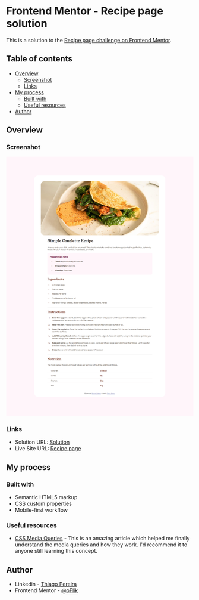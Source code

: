 # Frontend Mentor - Recipe page solution

This is a solution to the [Recipe page challenge on Frontend Mentor](https://www.frontendmentor.io/challenges/recipe-page-KiTsR8QQKm).

## Table of contents

- [Overview](#overview)
  - [Screenshot](#screenshot)
  - [Links](#links)
- [My process](#my-process)
  - [Built with](#built-with)
  - [Useful resources](#useful-resources)
- [Author](#author)

## Overview

### Screenshot

![](./screenshots/Full%20Page%20Desktop.png)
 
### Links

- Solution URL: [Solution](https://www.frontendmentor.io/solutions/recipe-page-uZu6GLKxZo)
- Live Site URL: [Recipe page](https://oflik.github.io/recipe-page-main/)

## My process

### Built with

- Semantic HTML5 markup
- CSS custom properties
- Mobile-first workflow

### Useful resources

- [CSS Media Queries](https://www.csssolid.com/css-media-queries.php) - This is an amazing article which helped me finally understand the media queries and how they work. I'd recommend it to anyone still learning this concept.

## Author

- Linkedin - [Thiago Pereira](https://www.linkedin.com/in/thiagopereira02/)
- Frontend Mentor - [@oFlik](https://www.frontendmentor.io/profile/oFlik)

